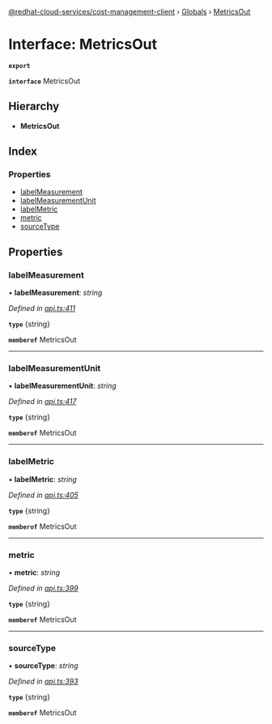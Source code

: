 [@redhat-cloud-services/cost-management-client](../README.md) › [Globals](../globals.md) › [MetricsOut](metricsout.md)

# Interface: MetricsOut

**`export`** 

**`interface`** MetricsOut

## Hierarchy

* **MetricsOut**

## Index

### Properties

* [labelMeasurement](metricsout.md#labelmeasurement)
* [labelMeasurementUnit](metricsout.md#labelmeasurementunit)
* [labelMetric](metricsout.md#labelmetric)
* [metric](metricsout.md#metric)
* [sourceType](metricsout.md#sourcetype)

## Properties

###  labelMeasurement

• **labelMeasurement**: *string*

*Defined in [api.ts:411](https://github.com/RedHatInsights/javascript-clients/blob/master/packages/cost-management/api.ts#L411)*

**`type`** {string}

**`memberof`** MetricsOut

___

###  labelMeasurementUnit

• **labelMeasurementUnit**: *string*

*Defined in [api.ts:417](https://github.com/RedHatInsights/javascript-clients/blob/master/packages/cost-management/api.ts#L417)*

**`type`** {string}

**`memberof`** MetricsOut

___

###  labelMetric

• **labelMetric**: *string*

*Defined in [api.ts:405](https://github.com/RedHatInsights/javascript-clients/blob/master/packages/cost-management/api.ts#L405)*

**`type`** {string}

**`memberof`** MetricsOut

___

###  metric

• **metric**: *string*

*Defined in [api.ts:399](https://github.com/RedHatInsights/javascript-clients/blob/master/packages/cost-management/api.ts#L399)*

**`type`** {string}

**`memberof`** MetricsOut

___

###  sourceType

• **sourceType**: *string*

*Defined in [api.ts:393](https://github.com/RedHatInsights/javascript-clients/blob/master/packages/cost-management/api.ts#L393)*

**`type`** {string}

**`memberof`** MetricsOut
